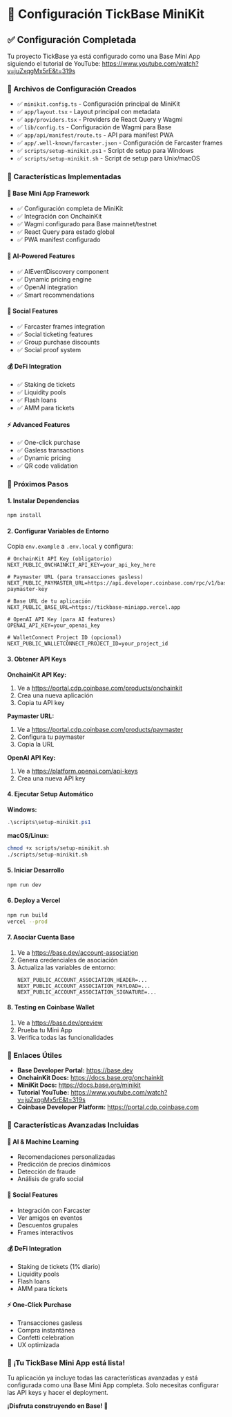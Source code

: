 # 🚀 Configuración TickBase MiniKit

## ✅ Configuración Completada

Tu proyecto TickBase ya está configurado como una Base Mini App siguiendo el tutorial de YouTube: https://www.youtube.com/watch?v=juZxqgMx5rE&t=319s

### 📁 Archivos de Configuración Creados

- ✅ `minikit.config.ts` - Configuración principal de MiniKit
- ✅ `app/layout.tsx` - Layout principal con metadata
- ✅ `app/providers.tsx` - Providers de React Query y Wagmi
- ✅ `lib/config.ts` - Configuración de Wagmi para Base
- ✅ `app/api/manifest/route.ts` - API para manifest PWA
- ✅ `app/.well-known/farcaster.json` - Configuración de Farcaster frames
- ✅ `scripts/setup-minikit.ps1` - Script de setup para Windows
- ✅ `scripts/setup-minikit.sh` - Script de setup para Unix/macOS

### 🔧 Características Implementadas

#### 🎫 **Base Mini App Framework**
- ✅ Configuración completa de MiniKit
- ✅ Integración con OnchainKit
- ✅ Wagmi configurado para Base mainnet/testnet
- ✅ React Query para estado global
- ✅ PWA manifest configurado

#### 🤖 **AI-Powered Features**
- ✅ AIEventDiscovery component
- ✅ Dynamic pricing engine
- ✅ OpenAI integration
- ✅ Smart recommendations

#### 👥 **Social Features**
- ✅ Farcaster frames integration
- ✅ Social ticketing features
- ✅ Group purchase discounts
- ✅ Social proof system

#### 💰 **DeFi Integration**
- ✅ Staking de tickets
- ✅ Liquidity pools
- ✅ Flash loans
- ✅ AMM para tickets

#### ⚡ **Advanced Features**
- ✅ One-click purchase
- ✅ Gasless transactions
- ✅ Dynamic pricing
- ✅ QR code validation

### 🚀 Próximos Pasos

#### 1. **Instalar Dependencias**
```bash
npm install
```

#### 2. **Configurar Variables de Entorno**
Copia `env.example` a `.env.local` y configura:

```env
# OnchainKit API Key (obligatorio)
NEXT_PUBLIC_ONCHAINKIT_API_KEY=your_api_key_here

# Paymaster URL (para transacciones gasless)
NEXT_PUBLIC_PAYMASTER_URL=https://api.developer.coinbase.com/rpc/v1/base/your-paymaster-key

# Base URL de tu aplicación
NEXT_PUBLIC_BASE_URL=https://tickbase-miniapp.vercel.app

# OpenAI API Key (para AI features)
OPENAI_API_KEY=your_openai_key

# WalletConnect Project ID (opcional)
NEXT_PUBLIC_WALLETCONNECT_PROJECT_ID=your_project_id
```

#### 3. **Obtener API Keys**

**OnchainKit API Key:**
1. Ve a https://portal.cdp.coinbase.com/products/onchainkit
2. Crea una nueva aplicación
3. Copia tu API key

**Paymaster URL:**
1. Ve a https://portal.cdp.coinbase.com/products/paymaster
2. Configura tu paymaster
3. Copia la URL

**OpenAI API Key:**
1. Ve a https://platform.openai.com/api-keys
2. Crea una nueva API key

#### 4. **Ejecutar Setup Automático**

**Windows:**
```powershell
.\scripts\setup-minikit.ps1
```

**macOS/Linux:**
```bash
chmod +x scripts/setup-minikit.sh
./scripts/setup-minikit.sh
```

#### 5. **Iniciar Desarrollo**
```bash
npm run dev
```

#### 6. **Deploy a Vercel**
```bash
npm run build
vercel --prod
```

#### 7. **Asociar Cuenta Base**
1. Ve a https://base.dev/account-association
2. Genera credenciales de asociación
3. Actualiza las variables de entorno:
   ```env
   NEXT_PUBLIC_ACCOUNT_ASSOCIATION_HEADER=...
   NEXT_PUBLIC_ACCOUNT_ASSOCIATION_PAYLOAD=...
   NEXT_PUBLIC_ACCOUNT_ASSOCIATION_SIGNATURE=...
   ```

#### 8. **Testing en Coinbase Wallet**
1. Ve a https://base.dev/preview
2. Prueba tu Mini App
3. Verifica todas las funcionalidades

### 🔗 Enlaces Útiles

- **Base Developer Portal:** https://base.dev
- **OnchainKit Docs:** https://docs.base.org/onchainkit
- **MiniKit Docs:** https://docs.base.org/minikit
- **Tutorial YouTube:** https://www.youtube.com/watch?v=juZxqgMx5rE&t=319s
- **Coinbase Developer Platform:** https://portal.cdp.coinbase.com

### 🎯 Características Avanzadas Incluidas

#### 🤖 **AI & Machine Learning**
- Recomendaciones personalizadas
- Predicción de precios dinámicos
- Detección de fraude
- Análisis de grafo social

#### 👥 **Social Features**
- Integración con Farcaster
- Ver amigos en eventos
- Descuentos grupales
- Frames interactivos

#### 💰 **DeFi Integration**
- Staking de tickets (1% diario)
- Liquidity pools
- Flash loans
- AMM para tickets

#### ⚡ **One-Click Purchase**
- Transacciones gasless
- Compra instantánea
- Confetti celebration
- UX optimizada

### 🎉 ¡Tu TickBase Mini App está lista!

Tu aplicación ya incluye todas las características avanzadas y está configurada como una Base Mini App completa. Solo necesitas configurar las API keys y hacer el deployment.

**¡Disfruta construyendo en Base! 🚀**
